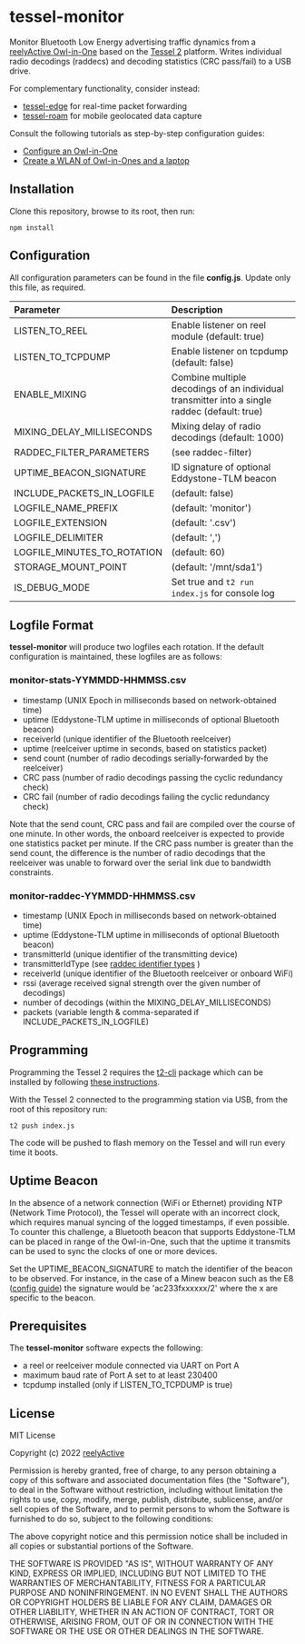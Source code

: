 tessel-monitor
==============

Monitor Bluetooth Low Energy advertising traffic dynamics from a [reelyActive Owl-in-One](https://www.reelyactive.com/products/gateways/#owl-in-one) based on the [Tessel 2](https://tessel.io/) platform.  Writes individual radio decodings (raddecs) and decoding statistics (CRC pass/fail) to a USB drive.

For complementary functionality, consider instead:
- [tessel-edge](https://github.com/reelyactive/tessel-edge) for real-time packet forwarding
- [tessel-roam](https://github.com/reelyactive/tessel-roam) for mobile geolocated data capture

Consult the following tutorials as step-by-step configuration guides:
- [Configure an Owl-in-One](https://reelyactive.github.io/diy/oio-config/)
- [Create a WLAN of Owl-in-Ones and a laptop](https://reelyactive.github.io/diy/oio-wlan/)


Installation
------------

Clone this repository, browse to its root, then run:

    npm install


Configuration
-------------

All configuration parameters can be found in the file __config.js__.  Update only this file, as required.

| Parameter                   | Description                                   | 
|:----------------------------|:----------------------------------------------|
| LISTEN_TO_REEL              | Enable listener on reel module (default: true)|
| LISTEN_TO_TCPDUMP           | Enable listener on tcpdump (default: false)   |
| ENABLE_MIXING               | Combine multiple decodings of an individual transmitter into a single raddec (default: true) |
| MIXING_DELAY_MILLISECONDS   | Mixing delay of radio decodings (default: 1000) |
| RADDEC_FILTER_PARAMETERS    | (see raddec-filter)                           |
| UPTIME_BEACON_SIGNATURE     | ID signature of optional Eddystone-TLM beacon |
| INCLUDE_PACKETS_IN_LOGFILE  | (default: false)                              |
| LOGFILE_NAME_PREFIX         | (default: 'monitor')                          |
| LOGFILE_EXTENSION           | (default: '.csv')                             |
| LOGFILE_DELIMITER           | (default: ',')                                |
| LOGFILE_MINUTES_TO_ROTATION | (default: 60)                                 |
| STORAGE_MOUNT_POINT         | (default: '/mnt/sda1')                        |
| IS_DEBUG_MODE               | Set true and `t2 run index.js` for console log|


Logfile Format
--------------

__tessel-monitor__ will produce two logfiles each rotation.  If the default configuration is maintained, these logfiles are as follows:

### monitor-stats-YYMMDD-HHMMSS.csv

- timestamp (UNIX Epoch in milliseconds based on network-obtained time)
- uptime (Eddystone-TLM uptime in milliseconds of optional Bluetooth beacon)
- receiverId (unique identifier of the Bluetooth reelceiver)
- uptime (reelceiver uptime in seconds, based on statistics packet)
- send count (number of radio decodings serially-forwarded by the reelceiver)
- CRC pass (number of radio decodings passing the cyclic redundancy check)
- CRC fail (number of radio decodings failing the cyclic redundancy check)

Note that the send count, CRC pass and fail are compiled over the course of one minute.  In other words, the onboard reelceiver is expected to provide one statistics packet per minute.  If the CRC pass number is greater than the send count, the difference is the number of radio decodings that the reelceiver was unable to forward over the serial link due to bandwidth constraints.

### monitor-raddec-YYMMDD-HHMMSS.csv

- timestamp (UNIX Epoch in milliseconds based on network-obtained time)
- uptime (Eddystone-TLM uptime in milliseconds of optional Bluetooth beacon)
- transmitterId (unique identifier of the transmitting device)
- transmitterIdType (see [raddec identifier types](https://github.com/reelyactive/raddec#identifier-types) )
- receiverId (unique identifier of the Bluetooth reelceiver or onboard WiFi)
- rssi (average received signal strength over the given number of decodings)
- number of decodings (within the MIXING_DELAY_MILLISECONDS)
- packets (variable length & comma-separated if INCLUDE_PACKETS_IN_LOGFILE)


Programming
-----------

Programming the Tessel 2 requires the [t2-cli](https://www.npmjs.com/package/t2-cli) package which can be installed by following [these instructions](https://tessel.github.io/t2-start/).

With the Tessel 2 connected to the programming station via USB, from the root of this repository run:

    t2 push index.js

The code will be pushed to flash memory on the Tessel and will run every time it boots.


Uptime Beacon
-------------

In the absence of a network connection (WiFi or Ethernet) providing NTP (Network Time Protocol), the Tessel will operate with an incorrect clock, which requires manual syncing of the logged timestamps, if even possible.  To counter this challenge, a Bluetooth beacon that supports Eddystone-TLM can be placed in range of the Owl-in-One, such that the uptime it transmits can be used to sync the clocks of one or more devices.

Set the UPTIME_BEACON_SIGNATURE to match the identifier of the beacon to be observed.  For instance, in the case of a Minew beacon such as the E8 ([config guide](https://reelyactive.github.io/diy/minew-e8-config/)) the signature would be 'ac233fxxxxxx/2' where the x are specific to the beacon.


Prerequisites
-------------

The __tessel-monitor__ software expects the following:
- a reel or reelceiver module connected via UART on Port A
- maximum baud rate of Port A set to at least 230400
- tcpdump installed (only if LISTEN_TO_TCPDUMP is true)


License
-------

MIT License

Copyright (c) 2022 [reelyActive](https://www.reelyactive.com)

Permission is hereby granted, free of charge, to any person obtaining a copy of this software and associated documentation files (the "Software"), to deal in the Software without restriction, including without limitation the rights to use, copy, modify, merge, publish, distribute, sublicense, and/or sell copies of the Software, and to permit persons to whom the Software is furnished to do so, subject to the following conditions:

The above copyright notice and this permission notice shall be included in all copies or substantial portions of the Software.

THE SOFTWARE IS PROVIDED "AS IS", WITHOUT WARRANTY OF ANY KIND, EXPRESS OR 
IMPLIED, INCLUDING BUT NOT LIMITED TO THE WARRANTIES OF MERCHANTABILITY, 
FITNESS FOR A PARTICULAR PURPOSE AND NONINFRINGEMENT. IN NO EVENT SHALL THE 
AUTHORS OR COPYRIGHT HOLDERS BE LIABLE FOR ANY CLAIM, DAMAGES OR OTHER 
LIABILITY, WHETHER IN AN ACTION OF CONTRACT, TORT OR OTHERWISE, ARISING FROM, 
OUT OF OR IN CONNECTION WITH THE SOFTWARE OR THE USE OR OTHER DEALINGS IN 
THE SOFTWARE.
